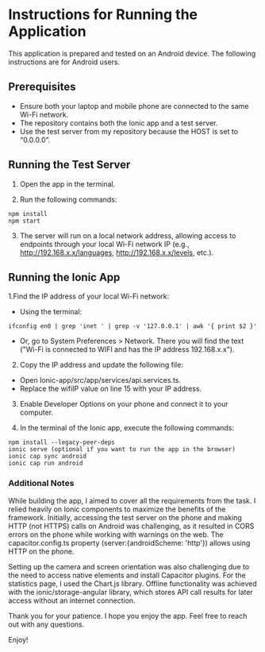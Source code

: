 # Instructions for Running the Application 

This application is prepared and tested on an Android device. The following instructions are for Android users.

## Prerequisites 
- Ensure both your laptop and mobile phone are connected to the same Wi-Fi network. 
- The repository contains both the Ionic app and a test server. 
- Use the test server from my repository because the HOST is set to “0.0.0.0”. 
 
## Running the Test Server 

1. Open the app in the terminal. 

2. Run the following commands: 

```
npm install 
npm start 
```

3. The server will run on a local network address, allowing access to endpoints through your local Wi-Fi network IP (e.g., http://192.168.x.x/languages, http://192.168.x.x/levels, etc.). 
 
## Running the Ionic App 

1.Find the IP address of your local Wi-Fi network:

- Using the terminal: 
```
ifconfig en0 | grep 'inet ' | grep -v '127.0.0.1' | awk '{ print $2 }' 
```
- Or, go to System Preferences > Network. There you will find the text ("Wi-Fi is connected to WIFI and has the IP address 192.168.x.x"). 
 
2. Copy the IP address and update the following file:

- Open Ionic-app/src/app/services/api.services.ts. 
- Replace the wifiIP value on line 15 with your IP address. 

3. Enable Developer Options on your phone and connect it to your computer.

4. In the terminal of the Ionic app, execute the following commands:

``` 
npm install --legacy-peer-deps 
ionic serve (optional if you want to run the app in the browser) 
ionic cap sync android 
ionic cap run android 
```
### Additional Notes 

While building the app, I aimed to cover all the requirements from the task. I relied heavily on Ionic components to maximize the benefits of the framework. Initially, accessing the test server on the phone and making HTTP (not HTTPS) calls on Android was challenging, as it resulted in CORS errors on the phone while working with warnings on the web. The capacitor.config.ts property (server:{androidScheme: 'http'}) allows using HTTP on the phone.

Setting up the camera and screen orientation was also challenging due to the need to access native elements and install Capacitor plugins. For the statistics page, I used the Chart.js library. Offline functionality was achieved with the ionic/storage-angular library, which stores API call results for later access without an internet connection.

Thank you for your patience. I hope you enjoy the app. Feel free to reach out with any questions.

Enjoy!